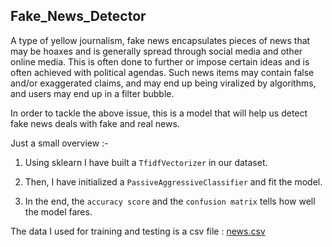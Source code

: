 ## Fake_News_Detector

A type of yellow journalism, fake news encapsulates pieces of news that may be hoaxes and is generally spread through social media and other online media. This is often done to further or impose certain ideas and is often achieved with political agendas. Such news items may contain false and/or exaggerated claims, and may end up being viralized by algorithms, and users may end up in a filter bubble.

In order to tackle the above issue, this is a model that will help us detect fake news deals with fake and real news.

Just a small overview :-

1. Using sklearn I have built a `TfidfVectorizer` in our dataset.

2. Then, I have initialized a `PassiveAggressiveClassifier` and fit the model.

3. In the end, the `accuracy score` and the `confusion matrix` tells how well the model fares.

The data I used for training and testing is a csv file : [news.csv](https://drive.google.com/file/d/1er9NJTLUA3qnRuyhfzuN0XUsoIC4a-_q/view)

